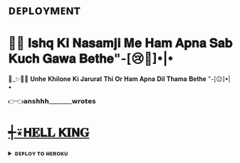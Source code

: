 # ᴅᴇᴘʟᴏʏᴍᴇɴᴛ

# 🥀😔 𝐈𝐬𝐡𝐪 𝐊𝐢 𝐍𝐚𝐬𝐚𝐦𝐣𝐢 𝐌𝐞  𝐇𝐚𝐦 𝐀𝐩𝐧𝐚 𝐒𝐚𝐛 𝐊𝐮𝐜𝐡 𝐆𝐚𝐰𝐚 𝐁𝐞𝐭𝐡𝐞"-[😢🥹]•|•

🖤_✨💛👀 𝐔𝐧𝐡𝐞 𝐊𝐡𝐢𝐥𝐨𝐧𝐞 𝐊𝐢 𝐉𝐚𝐫𝐮𝐫𝐚𝐭 𝐓𝐡𝐢 𝐎𝐫 𝐇𝐚𝐦 𝐀𝐩𝐧𝐚 𝐃𝐢𝐥 𝐓𝐡𝐚𝐦𝐚 𝐁𝐞𝐭𝐡𝐞 "-[😐]•|•

👉👈𝗮𝗻𝘀𝗵𝗵𝗵________𝘄𝗿𝗼𝘁𝗲𝘀

# [┽⍣𝗛𝐄𝗟𝐋 𝗞𝐈𝗡𝐆](https://t.me/HELL_ABOUT)

<details>
<summary><b>ᴅᴇᴘʟᴏʏ ᴛᴏ ʜᴇʀᴏᴋᴜ</b></summary>
<br>

[![Deploy](https://www.herokucdn.com/deploy/button.svg)](https://dashboard.heroku.com/new?template=https://github.com/ITSS-CHEREY/CHERRY00)
  
</details>

